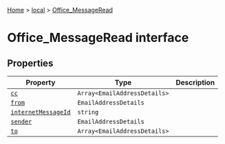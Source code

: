 [Home](./index) &gt; [local](local.md) &gt; [Office\_MessageRead](local.office_messageread.md)

# Office\_MessageRead interface

## Properties

|  Property | Type | Description |
|  --- | --- | --- |
|  [`cc`](local.office_messageread.cc.md) | `Array<EmailAddressDetails>` |  |
|  [`from`](local.office_messageread.from.md) | `EmailAddressDetails` |  |
|  [`internetMessageId`](local.office_messageread.internetmessageid.md) | `string` |  |
|  [`sender`](local.office_messageread.sender.md) | `EmailAddressDetails` |  |
|  [`to`](local.office_messageread.to.md) | `Array<EmailAddressDetails>` |  |

